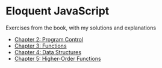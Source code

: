 # Eloquent JavaScript
Exercises from the book, with my solutions and explanations
* [Chapter 2: Program Control](https://github.com/travisgorman/Eloquent_JavaScript/tree/master/Ch_02_ProgramStructure)  
* [Chapter 3: Functions](https://github.com/travisgorman/Eloquent_JavaScript/tree/master/Ch3_Functions)
* [Chapter 4: Data Structures](https://github.com/travisgorman/Eloquent_JavaScript/tree/master/Ch4_DataStructures)
* [Chapter 5: Higher-Order Functions](https://github.com/travisgorman/Eloquent_JavaScript/tree/master/Ch5_HigherOrderFunctions)
